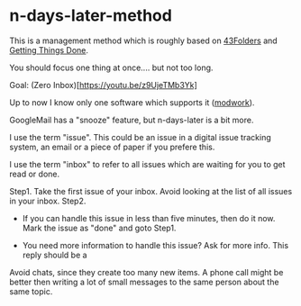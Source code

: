 # n-days-later-method

This is a management method which is roughly based on [43Folders](https://en.wikipedia.org/wiki/Tickler_file) and 
[Getting Things Done](https://en.wikipedia.org/wiki/Getting_Things_Done).

You should focus one thing at once.... but not too long.

Goal: (Zero Inbox)[https://youtu.be/z9UjeTMb3Yk]

Up to now I know only one software which supports it ([modwork](https://www.tbz-pariv.de/produkte/modwork)).

GoogleMail has a "snooze" feature, but n-days-later is a bit more.

I use the term "issue". This could be an issue in a digital issue tracking system, an email or a piece of paper if you prefere this.

I use the term "inbox" to refer to all issues which are waiting for you to get read or done.

Step1. Take the first issue of your inbox. Avoid looking at the list of all issues in your inbox.
Step2. 

 * If you can handle this issue in less than five minutes, then do it now. Mark the issue as "done" and goto Step1.

 * You need more information to handle this issue? Ask for more info. This reply should be a



Avoid chats, since they create too many new items. A phone call might be better then writing a lot of small messages to the same person about the same topic.



